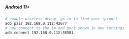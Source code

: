 ##### Android 11+
```bash
# enable wireless debug. go in to find your ip:port
adb pair 192.168.0.112:42677
# now connect to the ip and port shown in dev settings
adb connect 192.168.0.112:38581
```
